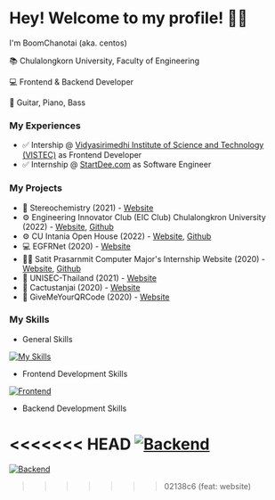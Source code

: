 # Hey! Welcome to my profile! 👨‍💻

I'm BoomChanotai (aka. centos)

📚 Chulalongkorn University, Faculty of Engineering

💻 Frontend & Backend Developer

🎵 Guitar, Piano, Bass

### My Experiences

- ✅ Intership @ [Vidyasirimedhi Institute of Science and Technology (VISTEC)](https://vistec.ist/) as Frontend Developer
- ✅ Internship @ [StartDee.com](https://startdee.com/) as Software Engineer

### My Projects
- 🧪 Stereochemistry (2021) - [Website](https://storehouse.chemcu.org/stereochemistry/)
- ⚙️ Engineering Innovator Club (EIC Club) Chulalongkron University (2022) - [Website](https://eicrobocup.com/), [Github](https://github.com/robocup-eic/eic-website)
- ⚙ CU Intania Open House (2022) - [Website](https://intania-oph.vercel.app/), [Github](https://github.com/thinc-org/intania-oph)
- 💻 EGFRNet (2020) - [Website](https://ligegfr.vistec.ist/)
- 👨‍💻 Satit Prasarnmit Computer Major's Internship Website (2020) - [Website](http://satitcom.spsm.ac.th/internship/2021/), [Github](https://github.com/DrowningToast/internship)
- 🚀 UNISEC-Thailand (2021) - [Website](https://www.unisec-thailand.org/)
- 🌵 Cactustanjai (2020) - [Website](https://cactustanjai.com/)
- 🥰 GiveMeYourQRCode (2020) - [Website](https://givemeyourqrcode.web.app/)

### My Skills

- General Skills

[![My Skills](https://skillicons.dev/icons?i=js,html,css,php,py,java,figma)](https://www.boomchanotai.com)

- Frontend Development Skills

[![Frontend](https://skillicons.dev/icons?i=react,nextjs,vue,nuxtjs,tailwind,vercel)](https://www.boomchanotai.com)


- Backend Development Skills

<<<<<<< HEAD
[![Backend](https://skillicons.dev/icons?i=nodejs,nestjs,prisma,python,django,mongodb,postgres,postman)](https://www.boomchanotai.com)
=======
[![Backend](https://skillicons.dev/icons?i=nodejs,nestjs,prisma,python,django,mongodb,postgres,postman)](https://www.boomchanotai.com)
>>>>>>> 02138c6 (feat: website)
